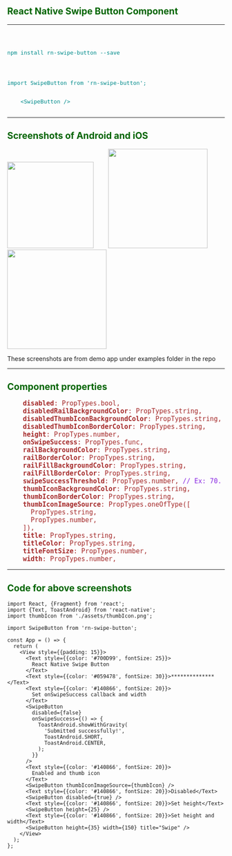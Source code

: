 <h2 style="color:darkgreen;">React Native Swipe Button Component</h2>
<hr>
<div style="color:darkcyan; font-size: 15px;">
  <code>
    <p>npm install rn-swipe-button --save</p>
    <p>import SwipeButton from 'rn-swipe-button';</p>
    &lt;SwipeButton /&gt; 
  </code>
</div>
<hr>
<div>
  <h2 style="color:darkgreen;">Screenshots of Android and iOS</h2>
  <img src="https://udaysravank.github.io/RNSwipeButton/rn-swipe-button-ios.png" width="200" style="margin-right: 30px;"/>
  <img src="https://udaysravank.github.io/RNSwipeButton/rn-swipe-button.png" style="margin-right: 30px;" width="230"/>
  <img src="https://udaysravank.github.io/RNSwipeButton/rn-swipe-button.gif" width="230" />
  <p>These screenshots are from demo app under examples folder in the repo</p>
</div>
<hr>
<h2 style="color:darkgreen;">Component properties</h2>
<pre style="font-size: 15px; color: brown;">
    <b>disabled</b>: PropTypes.bool,
    <b>disabledRailBackgroundColor</b>: PropTypes.string,
    <b>disabledThumbIconBackgroundColor</b>: PropTypes.string,
    <b>disabledThumbIconBorderColor</b>: PropTypes.string,
    <b>height</b>: PropTypes.number,
    <b>onSwipeSuccess</b>: PropTypes.func,
    <b>railBackgroundColor</b>: PropTypes.string,
    <b>railBorderColor</b>: PropTypes.string,
    <b>railFillBackgroundColor</b>: PropTypes.string,
    <b>railFillBorderColor</b>: PropTypes.string,
    <b>swipeSuccessThreshold</b>: PropTypes.number, <span style="color: blueviolet">// Ex: 70. Swipping 70% will be considered as successful swipe</span>
    <b>thumbIconBackgroundColor</b>: PropTypes.string,
    <b>thumbIconBorderColor</b>: PropTypes.string,
    <b>thumbIconImageSource</b>: PropTypes.oneOfType([
      PropTypes.string,
      PropTypes.number,
    ]),
    <b>title</b>: PropTypes.string,
    <b>titleColor</b>: PropTypes.string,
    <b>titleFontSize</b>: PropTypes.number,
    <b>width</b>: PropTypes.number,
</pre>
<hr>
<h2 style="color:darkgreen;">Code for above screenshots</h2>

```
import React, {Fragment} from 'react';
import {Text, ToastAndroid} from 'react-native';
import thumbIcon from './assets/thumbIcon.png';

import SwipeButton from 'rn-swipe-button';

const App = () => {
  return (
    <View style={{padding: 15}}>
      <Text style={{color: '#700D99', fontSize: 25}}>
        React Native Swipe Button
      </Text>
      <Text style={{color: '#059478', fontSize: 30}}>**************</Text>
      <Text style={{color: '#140866', fontSize: 20}}>
        Set onSwipeSuccess callback and width
      </Text>
      <SwipeButton
        disabled={false}
        onSwipeSuccess={() => {
          ToastAndroid.showWithGravity(
            'Submitted successfully!',
            ToastAndroid.SHORT,
            ToastAndroid.CENTER,
          );
        }}
      />
      <Text style={{color: '#140866', fontSize: 20}}>
        Enabled and thumb icon
      </Text>
      <SwipeButton thumbIconImageSource={thumbIcon} />
      <Text style={{color: '#140866', fontSize: 20}}>Disabled</Text>
      <SwipeButton disabled={true} />
      <Text style={{color: '#140866', fontSize: 20}}>Set height</Text>
      <SwipeButton height={25} />
      <Text style={{color: '#140866', fontSize: 20}}>Set height and width</Text>
      <SwipeButton height={35} width={150} title="Swipe" />
    </View>
  );
};
```

